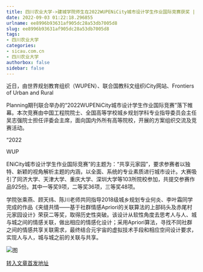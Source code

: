 ```yaml
---
title: 四川农业大学->建城学院师生在2022WUPENiCity城市设计学生作业国际竞赛获奖 | sicau.com.cn
date: 2022-09-03 01:22:18.296855
urlname: ee8996b93631af905dc28a53db7005d8
slug: ee8996b93631af905dc28a53db7005d8
tags: 
- 四川农业大学
categories:
- sicau.com.cn
- 四川农业大学
authorbox: false
sidebar: false
---
```

近日，由世界规划教育组织（WUPEN）、联合国教科文组织iCity网站、Frontiers of Urban and Rural

Planning期刊联合举办的“2022WUPENiCity城市设计学生作业国际竞赛”落下帷幕。本次竞赛由中国工程院院士、全国高等学校城乡规划学科专业指导委员会主任吴志强院士担任评委会主席，面向国内外所有高等院校，开展的方案组织交流及竞赛活动。

“2022

WUP
<!--more-->
ENiCity城市设计学生作业国际竞赛”的主题为：“共享元家园”，要求参赛者以独特、新颖的视角解析主题的内涵，以全面、系统的专业素质进行城市设计。大赛吸引了同济大学、天津大学、重庆大学、深圳大学等103所院校参加，共提交参赛作品925份。其中一等奖9项，二等奖36项，三等奖48项。

学院张乘燕、顾天纬、陈川老师共同指导2018级城乡规划专业何炎、李叶霜同学完成的作品《夹缝共情——基于社群情感Apriori的关联算法的上部码头及赤尾村元家园设计》荣获二等奖，取得历史性突破。该设计从软性角度去思考人与人、城与城之间的情感关联，做出相应的情感化设计；采用Apriori算法，寻找不同社群之间的情感共享关联需求，最终结合元宇宙的虚拟技术手段和相应空间设计要求，实现人与人，城与城之前的关联与共享。

![图](https://news.sicau.edu.cn/__local/D/D6/FB/86BB44F3400B382AC853D7F8188_A3F0F042_2E88A.jpg)

[转入文章首发地址](https://news.sicau.edu.cn/info/1078/69329.htm)